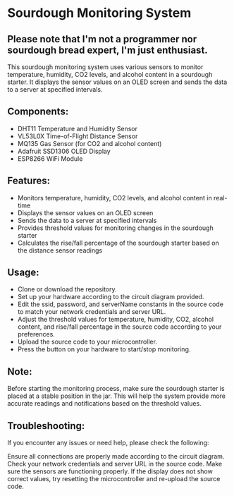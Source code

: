 # Sourdough Monitoring System
## Please note that I'm not a programmer nor sourdough bread expert, I'm just enthusiast.

This sourdough monitoring system uses various sensors to monitor temperature, humidity, CO2 levels, and alcohol content in a sourdough starter. It displays the sensor values on an OLED screen and sends the data to a server at specified intervals.

## Components:
- DHT11 Temperature and Humidity Sensor
- VL53L0X Time-of-Flight Distance Sensor
- MQ135 Gas Sensor (for CO2 and alcohol content)
- Adafruit SSD1306 OLED Display
- ESP8266 WiFi Module

## Features:
- Monitors temperature, humidity, CO2 levels, and alcohol content in real-time
- Displays the sensor values on an OLED screen
- Sends the data to a server at specified intervals
- Provides threshold values for monitoring changes in the sourdough starter
- Calculates the rise/fall percentage of the sourdough starter based on the distance sensor readings

## Usage:
- Clone or download the repository.
- Set up your hardware according to the circuit diagram provided.
- Edit the ssid, password, and serverName constants in the source code to match your network credentials and server URL.
- Adjust the threshold values for temperature, humidity, CO2, alcohol content, and rise/fall percentage in the source code according to your preferences.
- Upload the source code to your microcontroller.
- Press the button on your hardware to start/stop monitoring.

## Note:
Before starting the monitoring process, make sure the sourdough starter is placed at a stable position in the jar. This will help the system provide more accurate readings and notifications based on the threshold values.

## Troubleshooting:
If you encounter any issues or need help, please check the following:

Ensure all connections are properly made according to the circuit diagram.
Check your network credentials and server URL in the source code.
Make sure the sensors are functioning properly.
If the display does not show correct values, try resetting the microcontroller and re-upload the source code.
